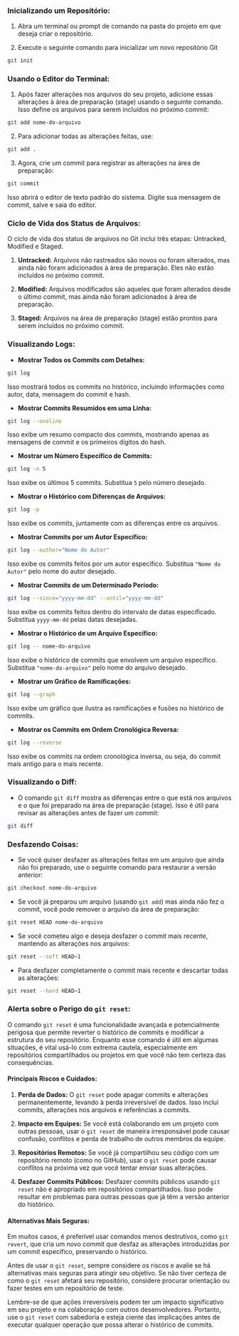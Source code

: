 ### Inicializando um Repositório:

1. Abra um terminal ou prompt de comando na pasta do projeto em que deseja criar o repositório.
    
2. Execute o seguinte comando para inicializar um novo repositório Git

```bash
git init
```

### Usando o Editor do Terminal:

1. Após fazer alterações nos arquivos do seu projeto, adicione essas alterações à área de preparação (stage) usando o seguinte comando. Isso define os arquivos para serem incluídos no próximo commit:

```bash
git add nome-do-arquivo
```
 
2. Para adicionar todas as alterações feitas, use:

```bash
git add .
``` 

3. Agora, crie um commit para registrar as alterações na área de preparação: 

```bash
git commit
```

Isso abrirá o editor de texto padrão do sistema. Digite sua mensagem de commit, salve e saia do editor.

### Ciclo de Vida dos Status de Arquivos:

O ciclo de vida dos status de arquivos no Git inclui três etapas: Untracked, Modified e Staged.

1. **Untracked:** Arquivos não rastreados são novos ou foram alterados, mas ainda não foram adicionados à área de preparação. Eles não estão incluídos no próximo commit.
    
2. **Modified:** Arquivos modificados são aqueles que foram alterados desde o último commit, mas ainda não foram adicionados à área de preparação.
    
3. **Staged:** Arquivos na área de preparação (stage) estão prontos para serem incluídos no próximo commit.    

### Visualizando Logs:

- **Mostrar Todos os Commits com Detalhes:**

```bash 
git log
```

Isso mostrará todos os commits no histórico, incluindo informações como autor, data, mensagem do commit e hash.
 
- **Mostrar Commits Resumidos em uma Linha:**

```bash 
git log --oneline
```

Isso exibe um resumo compacto dos commits, mostrando apenas as mensagens de commit e os primeiros dígitos do hash.

- **Mostrar um Número Específico de Commits:**

```bash 
git log -n 5
```

Isso exibe os últimos 5 commits. Substitua `5` pelo número desejado.

- **Mostrar o Histórico com Diferenças de Arquivos:**

```bash 
git log -p
```
  
Isso exibe os commits, juntamente com as diferenças entre os arquivos.
   
- **Mostrar Commits por um Autor Específico:**
  
```bash 
git log --author="Nome do Autor"
```

Isso exibe os commits feitos por um autor específico. Substitua `"Nome do Autor"` pelo nome do autor desejado.

- **Mostrar Commits de um Determinado Período:**
 
```bash 
git log --since="yyyy-mm-dd" --until="yyyy-mm-dd"
```

Isso exibe os commits feitos dentro do intervalo de datas especificado. Substitua `yyyy-mm-dd` pelas datas desejadas.

- **Mostrar o Histórico de um Arquivo Específico:**

```bash 
git log -- nome-do-arquivo
```

Isso exibe o histórico de commits que envolvem um arquivo específico. Substitua `"nome-do-arquivo"` pelo nome do arquivo desejado.

- **Mostrar um Gráfico de Ramificações:**
 
```bash 
git log --graph
```
Isso exibe um gráfico que ilustra as ramificações e fusões no histórico de commits.

- **Mostrar os Commits em Ordem Cronológica Reversa:**

```bash 
git log --reverse
```

Isso exibe os commits na ordem cronológica inversa, ou seja, do commit mais antigo para o mais recente.

### Visualizando o Diff:

- O comando `git diff` mostra as diferenças entre o que está nos arquivos e o que foi preparado na área de preparação (stage). Isso é útil para revisar as alterações antes de fazer um commit: 

```bash 
git diff
```   

### Desfazendo Coisas:

- Se você quiser desfazer as alterações feitas em um arquivo que ainda não foi preparado, use o seguinte comando para restaurar a versão anterior:
```bash
git checkout nome-do-arquivo
```
  
- Se você já preparou um arquivo (usando `git add`) mas ainda não fez o commit, você pode remover o arquivo da área de preparação:    
```bash   
git reset HEAD nome-do-arquivo
```

- Se você cometeu algo e deseja desfazer o commit mais recente, mantendo as alterações nos arquivos:    
```bash   
git reset --soft HEAD~1
```

- Para desfazer completamente o commit mais recente e descartar todas as alterações:    
```bash   
git reset --hard HEAD~1
```

### Alerta sobre o Perigo do `git reset`:

O comando `git reset` é uma funcionalidade avançada e potencialmente perigosa que permite reverter o histórico de commits e modificar a estrutura do seu repositório. Enquanto esse comando é útil em algumas situações, é vital usá-lo com extrema cautela, especialmente em repositórios compartilhados ou projetos em que você não tem certeza das consequências.

#### Principais Riscos e Cuidados:

1. **Perda de Dados:** O `git reset` pode apagar commits e alterações permanentemente, levando à perda irreversível de dados. Isso inclui commits, alterações nos arquivos e referências a commits.
    
2. **Impacto em Equipes:** Se você está colaborando em um projeto com outras pessoas, usar o `git reset` de maneira irresponsável pode causar confusão, conflitos e perda de trabalho de outros membros da equipe.
    
3. **Repositórios Remotos:** Se você já compartilhou seu código com um repositório remoto (como no GitHub), usar o `git reset` pode causar conflitos na próxima vez que você tentar enviar suas alterações.
    
4. **Desfazer Commits Públicos:** Desfazer commits públicos usando `git reset` não é apropriado em repositórios compartilhados. Isso pode resultar em problemas para outras pessoas que já têm a versão anterior do histórico.

#### Alternativas Mais Seguras:

Em muitos casos, é preferível usar comandos menos destrutivos, como `git revert`, que cria um novo commit que desfaz as alterações introduzidas por um commit específico, preservando o histórico.

Antes de usar o `git reset`, sempre considere os riscos e avalie se há alternativas mais seguras para atingir seu objetivo. Se não tiver certeza de como o `git reset` afetará seu repositório, considere procurar orientação ou fazer testes em um repositório de teste.

Lembre-se de que ações irreversíveis podem ter um impacto significativo em seu projeto e na colaboração com outros desenvolvedores. Portanto, use o `git reset` com sabedoria e esteja ciente das implicações antes de executar qualquer operação que possa alterar o histórico de commits.